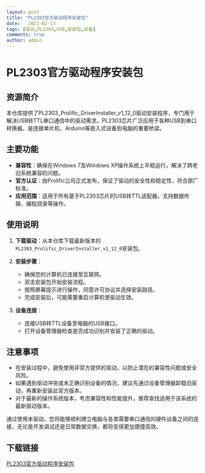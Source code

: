 ```yaml
---
layout: post
title: "PL2303官方驱动程序安装包"
date:   2022-02-13
tags: [驱动,PL2303,USB,安装包,设备]
comments: true
author: admin
---
```

# PL2303官方驱动程序安装包

## 资源简介

本仓库提供了PL2303_Prolific_DriverInstaller_v1_12_0驱动安装程序，专门用于解决USB转TTL串口通信中的驱动需求。PL2303芯片广泛应用于各种USB到串口转换器，是连接单片机、Arduino等嵌入式设备到电脑的重要桥梁。

## 主要功能

- **兼容性**：确保在Windows 7及Windows XP操作系统上平稳运行，解决了跨老旧系统兼容的问题。
- **官方认证**：由Prolific公司正式发布，保证了驱动的安全性和稳定性，符合原厂标准。
- **应用范围**：适用于所有基于PL2303芯片的USB转TTL适配器，支持数据传输、编程烧录等操作。
  
## 使用说明

1. **下载驱动**：从本仓库下载最新版本的`PL2303_Prolific_DriverInstaller_v1_12_0`安装包。
2. **安装步骤**：
   - 确保您的计算机已连接至互联网。
   - 双击安装包开始安装流程。
   - 按照屏幕提示进行操作，同意许可协议并选择安装路径。
   - 完成安装后，可能需要重启计算机使驱动生效。
   
3. **设备连接**：
   - 连接USB转TTL设备至电脑的USB接口。
   - 打开设备管理器检查是否成功识别并安装了正确的驱动。
   
## 注意事项

- 在安装过程中，避免使用非官方提供的驱动，以防止潜在的兼容性问题或安全风险。
- 如果遇到驱动冲突或未正确识别设备的情况，建议先通过设备管理器卸载旧驱动，再重新安装此官方版本。
- 对于最新的操作系统版本，考虑兼容性和性能提升，推荐查找适用于该系统的最新驱动版本。

通过使用本驱动，您将能够顺利建立电脑与各类需要串口通信的硬件设备之间的连接，无论是开发调试还是日常数据交换，都将变得更加便捷高效。

## 下载链接

[PL2303官方驱动程序安装包](https://pan.quark.cn/s/11ca250ef28b)